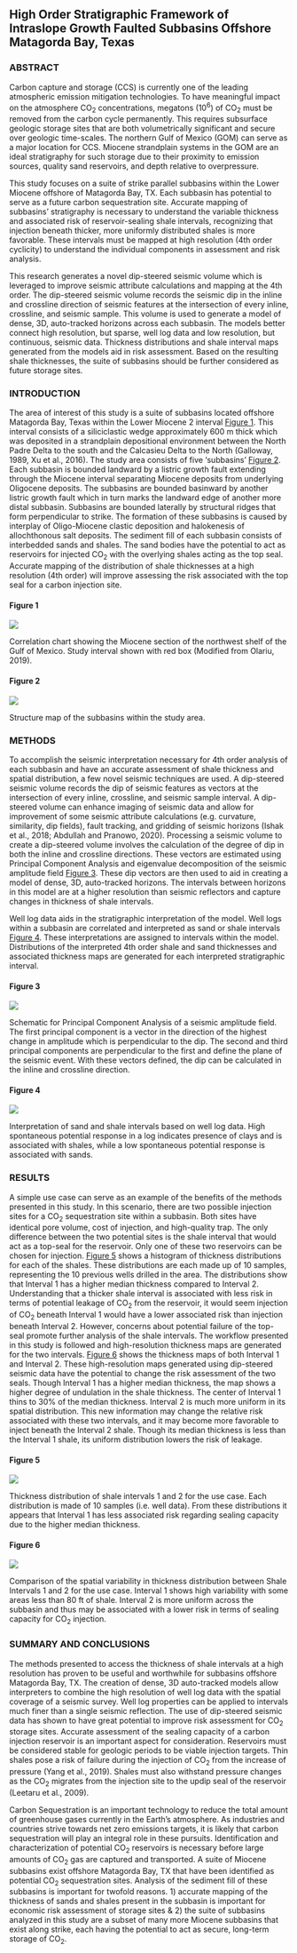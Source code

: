 ## High Order Stratigraphic Framework of Intraslope Growth Faulted Subbasins Offshore Matagorda Bay, Texas



### ABSTRACT
Carbon capture and storage (CCS) is currently one of the leading atmospheric emission mitigation technologies. To have 
meaningful impact on the atmosphere CO<sub>2</sub> concentrations, megatons (10<sup>6</sup>) of CO<sub>2</sub> must be removed from the carbon cycle 
permanently. This requires subsurface geologic storage sites that are both volumetrically significant and secure over 
geologic time-scales. The northern Gulf of Mexico (GOM) can serve as a major location for CCS. Miocene strandplain 
systems in the GOM are an ideal stratigraphy for such storage due to their proximity to emission sources, quality sand 
reservoirs, and depth relative to overpressure.

This study focuses on a suite of strike parallel subbasins within the Lower Miocene offshore of Matagorda Bay, TX. Each 
subbasin has potential to serve as a future carbon sequestration site. Accurate mapping of subbasins’ stratigraphy is 
necessary to understand the variable thickness and associated risk of reservoir-sealing shale intervals, recognizing 
that injection beneath thicker, more uniformly distributed shales is more favorable. These intervals must be mapped at 
high resolution (4th order cyclicity) to understand the individual components in assessment and risk analysis. 

This research generates a novel dip-steered seismic volume which is leveraged to improve seismic attribute calculations 
and mapping at the 4th order. The dip-steered seismic volume records the seismic dip in the inline and crossline 
direction of seismic features at the intersection of every inline, crossline, and seismic sample. This volume is used 
to generate a model of dense, 3D, auto-tracked horizons across each subbasin. The models better connect high 
resolution, but sparse, well log data and low resolution, but continuous, seismic data. Thickness distributions and 
shale interval maps generated from the models aid in risk assessment. Based on the resulting shale thicknesses, the 
suite of subbasins should be further considered as future storage sites.


### INTRODUCTION

The area of interest of this study is a suite of subbasins located offshore Matagorda Bay, Texas within the Lower 
Miocene 2 interval [Figure 1](#figure-1). This interval consists of a siliciclastic wedge approximately 600 m thick which was 
deposited in a strandplain depositional environment between the North Padre Delta to the south and the Calcasieu Delta 
to the North (Galloway, 1989, Xu et al., 2016). The study area consists of five ‘subbasins’ [Figure 2](#figure-2). Each subbasin 
is bounded landward by a listric growth fault extending through the Miocene interval separating Miocene deposits from 
underlying Oligocene deposits. The subbasins are bounded basinward by another listric growth fault which in turn marks 
the landward edge of another more distal subbasin. Subbasins are bounded laterally by structural ridges that form 
perpendicular to strike. The formation of these subbasins is caused by interplay of Oligo-Miocene clastic deposition 
and halokenesis of allochthonous salt deposits. The sediment fill of each subbasin consists of interbedded sands and 
shales. The sand bodies have the potential to act as reservoirs for injected CO<sub>2</sub> with the overlying shales acting as 
the top seal. Accurate mapping of the distribution of shale thicknesses at a high resolution (4th order) will improve 
assessing the risk associated with the top seal for a carbon injection site.

#### Figure 1
<img src="images/Masters_thesis/Figure_1.png?raw=true"/>

Correlation chart showing the Miocene section of the northwest shelf of the Gulf of Mexico. Study interval shown with 
red box (Modified from Olariu, 2019).

#### Figure 2
<img src="images/Masters_thesis/Figure_2.png?raw=true"/>

Structure map of the subbasins within the study area.

### METHODS
To accomplish the seismic interpretation necessary for 4th order analysis of each subbasin and have an accurate 
assessment of shale thickness and spatial distribution, a few novel seismic techniques are used. A dip-steered seismic 
volume records the dip of seismic features as vectors at the intersection of every inline, crossline, and seismic 
sample interval. A dip-steered volume can enhance imaging of seismic data and allow for improvement of some seismic 
attribute calculations (e.g. curvature, similarity, dip fields), fault tracking, and gridding of seismic horizons 
(Ishak et al., 2018; Abdullah and Pranowo, 2020). Processing a seismic volume to create a dip-steered volume involves 
the calculation of the degree of dip in both the inline and crossline directions. These vectors are estimated using 
Principal Component Analysis and eigenvalue decomposition of the seismic amplitude field [Figure 3](#figure-3). These dip vectors 
are then used to aid in creating a model of dense, 3D, auto-tracked horizons. The intervals between horizons in this 
model are at a higher resolution than seismic reflectors and capture changes in thickness of shale intervals. 

Well log data aids in the stratigraphic interpretation of the model. Well logs within a subbasin are correlated and 
interpreted as sand or shale intervals [Figure 4](#figure-4). These interpretations are assigned to intervals within the model. 
Distributions of the interpreted 4th order shale and sand thicknesses and associated thickness maps are generated 
for each interpreted stratigraphic interval.

#### Figure 3
<img src="images/Masters_thesis/Figure_3.png?raw=true"/>

Schematic for Principal Component Analysis of a seismic amplitude field. The first principal component is a vector in 
the direction of the highest change in amplitude which is perpendicular to the dip. The second and third principal 
components are perpendicular to the first and define the plane of the seismic event. With these vectors defined, the 
dip can be calculated in the inline and crossline direction.

#### Figure 4
<img src="images/Masters_thesis/Figure_4.png?raw=true"/>

Interpretation of sand and shale intervals based on well log data. High spontaneous potential response in a log 
indicates presence of clays and is associated with shales, while a low spontaneous potential response is associated 
with sands.

### RESULTS
A simple use case can serve as an example of the benefits of the methods presented in this study. In this scenario, 
there are two possible injection sites for a CO<sub>2</sub> sequestration site within a subbasin. Both sites have identical pore 
volume, cost of injection, and high-quality trap. The only difference between the two potential sites is the shale 
interval that would act as a top-seal for the reservoir. Only one of these two reservoirs can be chosen for injection. 
[Figure 5](#figure-5) shows a histogram of thickness distributions for each of the shales. These distributions are each made up of 
10 samples, representing the 10 previous wells drilled in the area. The distributions show that Interval 1 has a higher 
median thickness compared to Interval 2. Understanding that a thicker shale interval is associated with less risk in 
terms of potential leakage of CO<sub>2</sub> from the reservoir, it would seem injection of CO<sub>2</sub> beneath Interval 1 would have a 
lower associated risk than injection beneath Interval 2. However, concerns about potential failure of the top-seal 
promote further analysis of the shale intervals. The workflow presented in this study is followed and high-resolution 
thickness maps are generated for the two intervals. [Figure 6](#figure-6) shows the thickness maps of both Interval 1 and Interval 2. 
These high-resolution maps generated using dip-steered seismic data have the potential to change the risk assessment 
of the two seals. Though Interval 1 has a higher median thickness, the map shows a higher degree of undulation in 
the shale thickness. The center of Interval 1 thins to 30% of the median thickness. Interval 2 is much more uniform 
in its spatial distribution. This new information may change the relative risk associated with these two intervals, 
and it may become more favorable to inject beneath the Interval 2 shale. Though its median thickness is less than the 
Interval 1 shale, its uniform distribution lowers the risk of leakage.

#### Figure 5
<img src="images/Masters_thesis/Figure_5.png?raw=true"/>

Thickness distribution of shale intervals 1 and 2 for the use case. Each distribution is made of 10 samples 
(i.e. well data). From these distributions it appears that Interval 1 has less associated risk regarding sealing 
capacity due to the higher median thickness.

#### Figure 6
<img src="images/Masters_thesis/Figure_6.png?raw=true"/>

Comparison of the spatial variability in thickness distribution between Shale Intervals 1 and 2 for the use case. 
Interval 1 shows high variability with some areas less than 80 ft of shale. Interval 2 is more uniform across the 
subbasin and thus may be associated with a lower risk in terms of sealing capacity for CO<sub>2</sub> injection.

### SUMMARY AND CONCLUSIONS
The methods presented to access the thickness of shale intervals at a high resolution has proven to be useful and 
worthwhile for subbasins offshore Matagorda Bay, TX. The creation of dense, 3D auto-tracked models allow interpreters 
to combine the high resolution of well log data with the spatial coverage of a seismic survey. Well log properties can 
be applied to intervals much finer than a single seismic reflection. The use of dip-steered seismic data has shown to 
have great potential to improve risk assessment for CO<sub>2</sub> storage sites. Accurate assessment of the sealing capacity of 
a carbon injection reservoir is an important aspect for consideration. Reservoirs must be considered stable for geologic
periods to be viable injection targets. Thin shales pose a risk of failure during the injection of CO<sub>2</sub> from the increase
of pressure (Yang et al., 2019). Shales must also withstand pressure changes as the CO<sub>2</sub> migrates from the injection 
site to the updip seal of the reservoir (Leetaru et al., 2009).

Carbon Sequestration is an important technology to reduce the total amount of greenhouse gases currently in the 
Earth’s atmosphere. As industries and countries strive towards net zero emissions targets, it is likely that carbon 
sequestration will play an integral role in these pursuits. Identification and characterization of potential CO<sub>2</sub> 
reservoirs is necessary before large amounts of CO<sub>2</sub> gas are captured and transported. A suite of Miocene subbasins 
exist offshore Matagorda Bay, TX that have been identified as potential CO<sub>2</sub> sequestration sites. Analysis of the 
sediment fill of these subbasins is important for twofold reasons. 1) accurate mapping of the thickness of sands and 
shales present in the subbasin is important for economic risk assessment of storage sites & 2) the suite of subbasins 
analyzed in this study are a subset of many more Miocene subbasins that exist along strike, each having the potential 
to act as secure, long-term storage of CO<sub>2</sub>.
